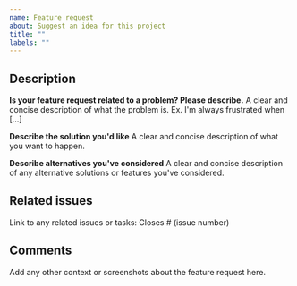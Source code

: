 ```yaml
---
name: Feature request
about: Suggest an idea for this project
title: ""
labels: ""
---
```


## Description

**Is your feature request related to a problem? Please describe.**
A clear and concise description of what the problem is. Ex. I'm always frustrated when [...]

**Describe the solution you'd like**
A clear and concise description of what you want to happen.

**Describe alternatives you've considered**
A clear and concise description of any alternative solutions or features you've considered.

## Related issues

Link to any related issues or tasks: Closes # (issue number)

## Comments

Add any other context or screenshots about the feature request here.
